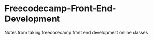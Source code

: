 # Freecodecamp-Front-End-Development
Notes from taking freecodecamp front end development online classes
